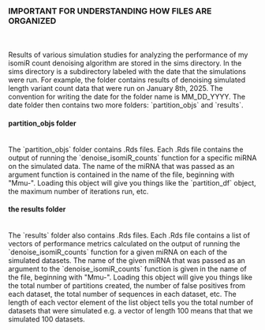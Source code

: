 ### IMPORTANT FOR UNDERSTANDING HOW FILES ARE ORGANIZED 
<br />
<br />
Results of various simulation studies for analyzing the performance of my isomiR count denoising algorithm are stored in the sims directory. In the sims directory is a subdirectory labeled with the date that the simulations were run. For example, the folder contains results of denoising simulated length variant count data that were run on January 8th, 2025. The convention for writing the date for the folder name is MM_DD_YYYY. The date folder then contains two more folders: `partition_objs` and `results`. 
<br />

#### partition_objs folder 

<br /> 
The `partition_objs` folder contains .Rds files. Each .Rds file contains the output of running the `denoise_isomiR_counts` function for a specific miRNA on the simulated data. The name of the miRNA that was passed as an argument function is contained in the name of the file, beginning with "Mmu-". Loading this object will give you things like the `partition_df` object, the maximum number of iterations run, etc. 

<br /> 

#### the results folder 

<br /> 
The `results` folder also contains .Rds files. Each .Rds file contains a list of vectors of performance metrics calculated on the output of running the `denoise_isomiR_counts` function for a given miRNA on each of the simulated datasets. The name of the given miRNA that was passed as an argument to the `denoise_isomiR_counts` function is given in the name of the file, beginning with "Mmu-". Loading this object will give you things like the total number of partitions created, the number of false positives from each dataset, the total number of sequences in each dataset, etc. The length of each vector element of the list object tells you the total number of datasets that were simulated e.g. a vector of length 100 means that that we simulated 100 datasets. 
